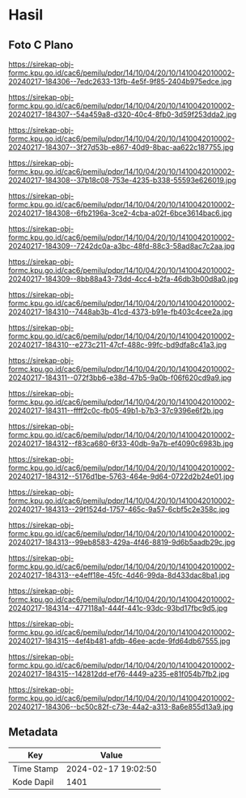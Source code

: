 # Hasil

## Foto C Plano

https://sirekap-obj-formc.kpu.go.id/cac6/pemilu/pdpr/14/10/04/20/10/1410042010002-20240217-184306--7edc2633-13fb-4e5f-9f85-2404b975edce.jpg

https://sirekap-obj-formc.kpu.go.id/cac6/pemilu/pdpr/14/10/04/20/10/1410042010002-20240217-184307--54a459a8-d320-40c4-8fb0-3d59f253dda2.jpg

https://sirekap-obj-formc.kpu.go.id/cac6/pemilu/pdpr/14/10/04/20/10/1410042010002-20240217-184307--3f27d53b-e867-40d9-8bac-aa622c187755.jpg

https://sirekap-obj-formc.kpu.go.id/cac6/pemilu/pdpr/14/10/04/20/10/1410042010002-20240217-184308--37b18c08-753e-4235-b338-55593e626019.jpg

https://sirekap-obj-formc.kpu.go.id/cac6/pemilu/pdpr/14/10/04/20/10/1410042010002-20240217-184308--6fb2196a-3ce2-4cba-a02f-6bce3614bac6.jpg

https://sirekap-obj-formc.kpu.go.id/cac6/pemilu/pdpr/14/10/04/20/10/1410042010002-20240217-184309--7242dc0a-a3bc-48fd-88c3-58ad8ac7c2aa.jpg

https://sirekap-obj-formc.kpu.go.id/cac6/pemilu/pdpr/14/10/04/20/10/1410042010002-20240217-184309--8bb88a43-73dd-4cc4-b2fa-46db3b00d8a0.jpg

https://sirekap-obj-formc.kpu.go.id/cac6/pemilu/pdpr/14/10/04/20/10/1410042010002-20240217-184310--7448ab3b-41cd-4373-b91e-fb403c4cee2a.jpg

https://sirekap-obj-formc.kpu.go.id/cac6/pemilu/pdpr/14/10/04/20/10/1410042010002-20240217-184310--e273c211-47cf-488c-99fc-bd9dfa8c41a3.jpg

https://sirekap-obj-formc.kpu.go.id/cac6/pemilu/pdpr/14/10/04/20/10/1410042010002-20240217-184311--072f3bb6-e38d-47b5-9a0b-f06f620cd9a9.jpg

https://sirekap-obj-formc.kpu.go.id/cac6/pemilu/pdpr/14/10/04/20/10/1410042010002-20240217-184311--ffff2c0c-fb05-49b1-b7b3-37c9396e6f2b.jpg

https://sirekap-obj-formc.kpu.go.id/cac6/pemilu/pdpr/14/10/04/20/10/1410042010002-20240217-184312--f83ca680-6f33-40db-9a7b-ef4090c6983b.jpg

https://sirekap-obj-formc.kpu.go.id/cac6/pemilu/pdpr/14/10/04/20/10/1410042010002-20240217-184312--5176d1be-5763-464e-9d64-0722d2b24e01.jpg

https://sirekap-obj-formc.kpu.go.id/cac6/pemilu/pdpr/14/10/04/20/10/1410042010002-20240217-184313--29f1524d-1757-465c-9a57-6cbf5c2e358c.jpg

https://sirekap-obj-formc.kpu.go.id/cac6/pemilu/pdpr/14/10/04/20/10/1410042010002-20240217-184313--99eb8583-429a-4f46-8819-9d6b5aadb29c.jpg

https://sirekap-obj-formc.kpu.go.id/cac6/pemilu/pdpr/14/10/04/20/10/1410042010002-20240217-184313--e4eff18e-45fc-4d46-99da-8d433dac8ba1.jpg

https://sirekap-obj-formc.kpu.go.id/cac6/pemilu/pdpr/14/10/04/20/10/1410042010002-20240217-184314--477118a1-444f-441c-93dc-93bd17fbc9d5.jpg

https://sirekap-obj-formc.kpu.go.id/cac6/pemilu/pdpr/14/10/04/20/10/1410042010002-20240217-184315--4ef4b481-afdb-46ee-acde-9fd64db67555.jpg

https://sirekap-obj-formc.kpu.go.id/cac6/pemilu/pdpr/14/10/04/20/10/1410042010002-20240217-184315--142812dd-ef76-4449-a235-e81f054b7fb2.jpg

https://sirekap-obj-formc.kpu.go.id/cac6/pemilu/pdpr/14/10/04/20/10/1410042010002-20240217-184306--bc50c82f-c73e-44a2-a313-8a6e855d13a9.jpg


## Metadata

| Key        | Value               |
| ---------- | ------------------- |
| Time Stamp | 2024-02-17 19:02:50 |
| Kode Dapil | 1401                |



